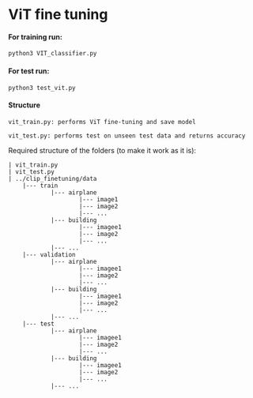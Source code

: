# ViT fine tuning

#### For training run:
    python3 VIT_classifier.py

#### For test run:
    python3 test_vit.py


#### Structure
    vit_train.py: performs ViT fine-tuning and save model

    vit_test.py: performs test on unseen test data and returns accuracy



Required structure of the folders (to make it work as it is):

    | vit_train.py
    | vit_test.py
    | ../clip_finetuning/data
        |--- train
                |--- airplane
                        |--- image1
                        |--- image2
                        |--- ...
                |--- building
                        |--- imagee1
                        |--- image2
                        |--- ...
                |--- ...
        |--- validation
                |--- airplane
                        |--- imagee1
                        |--- image2
                        |--- ...
                |--- building
                        |--- imagee1
                        |--- image2
                        |--- ...
                |--- ...            
        |--- test
                |--- airplane
                        |--- imagee1
                        |--- image2
                        |--- ...
                |--- building
                        |--- imagee1
                        |--- image2
                        |--- ...
                |--- ...            

